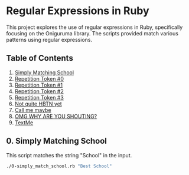 # Regular Expressions in Ruby

This project explores the use of regular expressions in Ruby, specifically focusing on the Oniguruma library. The scripts provided match various patterns using regular expressions.

## Table of Contents
1. [Simply Matching School](#0-simply-matching-school)
2. [Repetition Token #0](#1-repetition-token-0)
3. [Repetition Token #1](#2-repetition-token-1)
4. [Repetition Token #2](#3-repetition-token-2)
5. [Repetition Token #3](#4-repetition-token-3)
6. [Not quite HBTN yet](#5-not-quite-hbtn-yet)
7. [Call me maybe](#6-call-me-maybe)
8. [OMG WHY ARE YOU SHOUTING?](#7-omg-why-are-you-shouting)
9. [TextMe](#8-textme)

## 0. Simply Matching School
This script matches the string "School" in the input.

```bash
./0-simply_match_school.rb "Best School"
